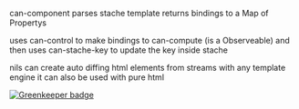 can-component parses stache template returns bindings to a Map of Propertys

uses can-control to make bindings to can-compute (is a Observeable) and then
uses can-stache-key to update the key inside stache


nils can create auto diffing html elements from streams with any template engine
it can also be used with pure html


[![Greenkeeper badge](https://badges.greenkeeper.io/direktspeed/nils.svg)](https://greenkeeper.io/)